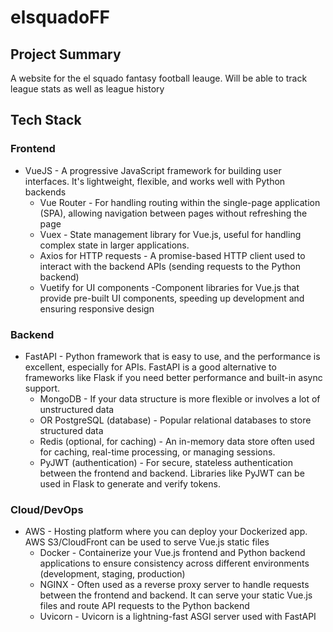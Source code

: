 # elsquadoFF

## Project Summary
A website for the el squado fantasy football leauge. Will be able to track league stats as well as league history

## Tech Stack
### Frontend
  - VueJS - A progressive JavaScript framework for building user interfaces. It's lightweight, flexible, and works well with Python backends
      - Vue Router - For handling routing within the single-page application (SPA), allowing navigation between pages without refreshing the page
      - Vuex - State management library for Vue.js, useful for handling complex state in larger applications.
      - Axios for HTTP requests - A promise-based HTTP client used to interact with the backend APIs (sending requests to the Python backend)
      - Vuetify for UI components -Component libraries for Vue.js that provide pre-built UI components, speeding up development and ensuring responsive design
### Backend
  - FastAPI - Python framework that is easy to use, and the performance is excellent, especially for APIs. FastAPI is a good alternative to frameworks like Flask if you need better performance and built-in async support.
    - MongoDB - If your data structure is more flexible or involves a lot of unstructured data
    - OR PostgreSQL (database) - Popular relational databases to store structured data
    - Redis (optional, for caching) - An in-memory data store often used for caching, real-time processing, or managing sessions.
    - PyJWT (authentication) - For secure, stateless authentication between the frontend and backend. Libraries like PyJWT can be used in Flask to generate and verify tokens.
### Cloud/DevOps
- AWS - Hosting platform where you can deploy your Dockerized app. AWS S3/CloudFront can be used to serve Vue.js static files
  - Docker - Containerize your Vue.js frontend and Python backend applications to ensure consistency across different environments (development, staging, production)
  - NGINX - Often used as a reverse proxy server to handle requests between the frontend and backend. It can serve your static Vue.js files and route API requests to the Python backend
  - Uvicorn - Uvicorn is a lightning-fast ASGI server used with FastAPI
